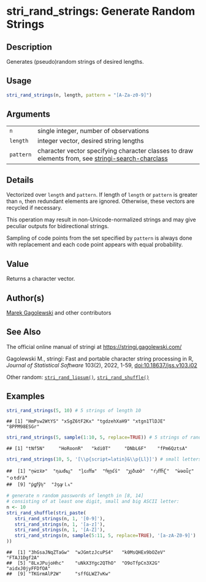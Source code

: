 # stri_rand_strings: Generate Random Strings

## Description

Generates (pseudo)random strings of desired lengths.

## Usage

``` r
stri_rand_strings(n, length, pattern = "[A-Za-z0-9]")
```

## Arguments

|           |                                                                                                                                |
|-----------|--------------------------------------------------------------------------------------------------------------------------------|
| `n`       | single integer, number of observations                                                                                         |
| `length`  | integer vector, desired string lengths                                                                                         |
| `pattern` | character vector specifying character classes to draw elements from, see [stringi-search-charclass](about_search_charclass.md) |

## Details

Vectorized over `length` and `pattern`. If length of `length` or `pattern` is greater than `n`, then redundant elements are ignored. Otherwise, these vectors are recycled if necessary.

This operation may result in non-Unicode-normalized strings and may give peculiar outputs for bidirectional strings.

Sampling of code points from the set specified by `pattern` is always done with replacement and each code point appears with equal probability.

## Value

Returns a character vector.

## Author(s)

[Marek Gagolewski](https://www.gagolewski.com/) and other contributors

## See Also

The official online manual of <span class="pkg">stringi</span> at <https://stringi.gagolewski.com/>

Gagolewski M., <span class="pkg">stringi</span>: Fast and portable character string processing in R, *Journal of Statistical Software* 103(2), 2022, 1-59, [doi:10.18637/jss.v103.i02](https://doi.org/10.18637/jss.v103.i02)

Other random: [`stri_rand_lipsum()`](stri_rand_lipsum.md), [`stri_rand_shuffle()`](stri_rand_shuffle.md)

## Examples




```r
stri_rand_strings(5, 10) # 5 strings of length 10
```

```
## [1] "HmPsw2WtYS" "xSgZ6tF2Kx" "tgdzehXaH9" "xtgn1TlDJE" "8PPM98ESGr"
```

```r
stri_rand_strings(5, sample(1:10, 5, replace=TRUE)) # 5 strings of random lengths
```

```
## [1] "tNf5N"     "HoRoonR"   "kdi0T"     "DNbL6F"    "fPm6QztsA"
```

```r
stri_rand_strings(10, 5, '[\\p{script=latin}&\\p{Ll}]') # small letters from the Latin script
```

```
##  [1] "ņẇɪẍɚ"  "ƞꜷđᴓᵹ"  "ḻɢᴣﬀᴟ"  "ꬵꭆṉʛŝ"  "ꭕɉðꭣỡ"  "ŕᶔﬀḧʗ"  "ẁəɑǖɽ"  "ｏŧďŕẵ"
##  [9] "ṗꬶẝỹᶀ"  "ẑꝯꜽｌᴀ"
```

```r
# generate n random passwords of length in [8, 14]
# consisting of at least one digit, small and big ASCII letter:
n <- 10
stri_rand_shuffle(stri_paste(
   stri_rand_strings(n, 1, '[0-9]'),
   stri_rand_strings(n, 1, '[a-z]'),
   stri_rand_strings(n, 1, '[A-Z]'),
   stri_rand_strings(n, sample(5:11, 5, replace=TRUE), '[a-zA-Z0-9]')
))
```

```
##  [1] "3hGsaJNqZTaGw"  "wJGmtzJcuPS4"   "k0MsQHEx9bOZeV" "FTAJ1Dgf2A"    
##  [5] "8LxJPujoHhc"    "uNkX3Ygc2QThO"  "O9oTfpCn3X2G"   "aidxJ0jyFFDfOA"
##  [9] "TKGrmAlP2W"     "sffGLWZ7vKw"
```
